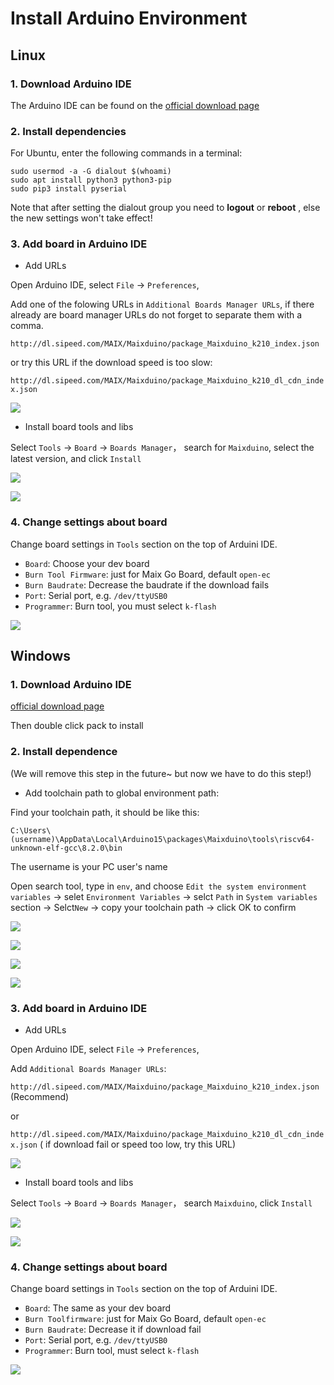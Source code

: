 Install Arduino Environment
================

## Linux

### 1. Download Arduino IDE

The Arduino IDE can be found on the [official download page](https://www.arduino.cc/en/Main/Software)

### 2. Install dependencies

For Ubuntu, enter the following commands in a terminal:

```shell
sudo usermod -a -G dialout $(whoami)
sudo apt install python3 python3-pip
sudo pip3 install pyserial
```

Note that after setting the dialout group you need to **logout** or **reboot** , else the new settings won't take effect!


### 3. Add board in Arduino IDE

* Add URLs

Open Arduino IDE, select `File` -> `Preferences`, 

Add one of the folowing URLs in `Additional Boards Manager URLs`, if there already are board manager URLs do not forget to separate them with a comma.

`http://dl.sipeed.com/MAIX/Maixduino/package_Maixduino_k210_index.json`

or try this URL if the download speed is too slow:

`http://dl.sipeed.com/MAIX/Maixduino/package_Maixduino_k210_dl_cdn_index.json`


![](../../assets/arduino_settings.png)

* Install board tools and libs

Select `Tools` -> `Board` -> `Boards Manager`， search for `Maixduino`, select the latest version, and click `Install`

![](../../assets/arduino_board.png)

![](../../assets/maixduino_install.png)


### 4. Change settings about board

Change board settings in `Tools`  section on the top of Arduini IDE.

* `Board`: Choose your dev board
* `Burn Tool Firmware`: just for Maix Go Board, default `open-ec`
* `Burn Baudrate`: Decrease the baudrate if the download fails
* `Port`: Serial port, e.g. `/dev/ttyUSB0`
* `Programmer`: Burn tool, you must select `k-flash`

![](../../assets/arduino_board.png)





## Windows



### 1. Download Arduino IDE

[official download page](https://www.arduino.cc/en/Main/Software)

Then double click pack to install

### 2. Install dependence 

(We will remove this step in the future~ but now we have to do this step!)

* Add toolchain path to global environment path:

Find your toolchain path, it should be like this:

```
C:\Users\(username)\AppData\Local\Arduino15\packages\Maixduino\tools\riscv64-unknown-elf-gcc\8.2.0\bin
```

The username is your PC user's name


Open search tool, type in `env`, and choose `Edit the system environment variables` -> selet `Environment Variables` -> selct `Path` in `System variables` section -> Selct`New` -> copy your toolchain path -> click OK  to confirm

![](../../assets/win10_search.png)

![](../../assets/win10_search_env.png)

![](../../assets/win10_edit_env.png)

![](../../assets/win10_add_env_path.png)

### 3. Add board in Arduino IDE

* Add URLs

Open Arduino IDE, select `File` -> `Preferences`, 

Add `Additional Boards Manager URLs`: 

`http://dl.sipeed.com/MAIX/Maixduino/package_Maixduino_k210_index.json` (Recommend)

or 

`http://dl.sipeed.com/MAIX/Maixduino/package_Maixduino_k210_dl_cdn_index.json` ( if download fail or speed too low, try this URL)


![](../../assets/arduino_settings.png)

* Install board tools and libs

Select `Tools` -> `Board` -> `Boards Manager`， search `Maixduino`, click `Install`

![](../../assets/arduino_board.png)

![](../../assets/maixduino_install.png)


### 4. Change settings about board

Change board settings in `Tools`  section on the top of Arduini IDE.

* `Board`: The same as your dev board
* `Burn Toolfirmware`: just for Maix Go Board, default `open-ec`
* `Burn Baudrate`: Decrease it if download fail
* `Port`: Serial port, e.g. `/dev/ttyUSB0`
* `Programmer`: Burn tool, must select `k-flash`

![](../../assets/arduino_board.png)



